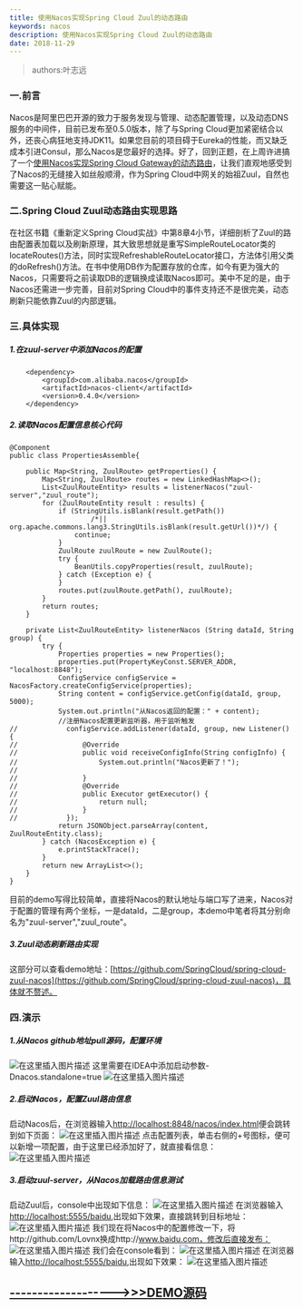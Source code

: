 ```yaml
---
title: 使用Nacos实现Spring Cloud Zuul的动态路由
keywords: nacos
description: 使用Nacos实现Spring Cloud Zuul的动态路由
date: 2018-11-29
---
```


>authors:叶志远

### 一.前言
Nacos是阿里巴巴开源的致力于服务发现与管理、动态配置管理，以及动态DNS服务的中间件，目前已发布至0.5.0版本，除了与Spring Cloud更加紧密结合以外，还丧心病狂地支持JDK11。如果您目前的项目碍于Eureka的性能，而又缺乏成本引进Consul，那么Nacos是您最好的选择。好了，回到正题，在上周许进搞了一个[使用Nacos实现Spring Cloud Gateway的动态路由](http://xujin.org/sc/gw/gw10/)，让我们直观地感受到了Nacos的无缝接入如丝般顺滑，作为Spring Cloud中网关的始祖Zuul，自然也需要这一贴心赋能。

### 二.Spring Cloud Zuul动态路由实现思路
在社区书籍《重新定义Spring Cloud实战》中第8章4小节，详细剖析了Zuul的路由配置表加载以及刷新原理，其大致思想就是重写SimpleRouteLocator类的locateRoutes()方法，同时实现RefreshableRouteLocator接口，方法体引用父类的doRefresh()方法。在书中使用DB作为配置存放的仓库，如今有更为强大的Nacos，只需要将之前读取DB的逻辑换成读取Nacos即可。美中不足的是，由于Nacos还需进一步完善，目前对Spring Cloud中的事件支持还不是很完美，动态刷新只能依靠Zuul的内部逻辑。

### 三.具体实现
##### 1.在zuul-server中添加Nacos的配置

		<dependency>
			<groupId>com.alibaba.nacos</groupId>
			<artifactId>nacos-client</artifactId>
			<version>0.4.0</version>
		</dependency>
##### 2.读取Nacos配置信息核心代码

    @Component
    public class PropertiesAssemble{

    	public Map<String, ZuulRoute> getProperties() {
    		Map<String, ZuulRoute> routes = new LinkedHashMap<>();
    		List<ZuulRouteEntity> results = listenerNacos("zuul-server","zuul_route");
    		for (ZuulRouteEntity result : results) {
    			if (StringUtils.isBlank(result.getPath())
    					/*|| org.apache.commons.lang3.StringUtils.isBlank(result.getUrl())*/) {
    				continue;
    			}
    			ZuulRoute zuulRoute = new ZuulRoute();
    			try {
    				BeanUtils.copyProperties(result, zuulRoute);
    			} catch (Exception e) {
    			}
    			routes.put(zuulRoute.getPath(), zuulRoute);
    		}
    		return routes;
    	}

    	private List<ZuulRouteEntity> listenerNacos (String dataId, String group) {
    		try {
    			Properties properties = new Properties();
    			properties.put(PropertyKeyConst.SERVER_ADDR, "localhost:8848");
    			ConfigService configService = NacosFactory.createConfigService(properties);
    			String content = configService.getConfig(dataId, group, 5000);
    			System.out.println("从Nacos返回的配置：" + content);
    			//注册Nacos配置更新监听器，用于监听触发
    //            configService.addListener(dataId, group, new Listener()  {
    //                @Override
    //                public void receiveConfigInfo(String configInfo) {
    //                    System.out.println("Nacos更新了！");
    //
    //                }
    //                @Override
    //                public Executor getExecutor() {
    //                    return null;
    //                }
    //            });
    			return JSONObject.parseArray(content, ZuulRouteEntity.class);
    		} catch (NacosException e) {
    			e.printStackTrace();
    		}
    		return new ArrayList<>();
    	}
    }
目前的demo写得比较简单，直接将Nacos的默认地址与端口写了进来，Nacos对于配置的管理有两个坐标，一是dataId，二是group，本demo中笔者将其分别命名为"zuul-server","zuul_route"。
##### 3.Zuul动态刷新路由实现
这部分可以查看demo地址：[https://github.com/SpringCloud/spring-cloud-zuul-nacos](https://github.com/SpringCloud/spring-cloud-zuul-nacos)，具体就不赘述。

### 四.演示
##### 1.从Nacos github地址pull源码，配置环境
![在这里插入图片描述](https://img-blog.csdnimg.cn/20181129002717633.png?x-oss-process=image/watermark,type_ZmFuZ3poZW5naGVpdGk,shadow_10,text_aHR0cHM6Ly9ibG9nLmNzZG4ubmV0L3JpY2tpeWVhdA==,size_16,color_FFFFFF,t_70)
这里需要在IDEA中添加启动参数-Dnacos.standalone=true
![在这里插入图片描述](https://img-blog.csdnimg.cn/20181129002856286.png?x-oss-process=image/watermark,type_ZmFuZ3poZW5naGVpdGk,shadow_10,text_aHR0cHM6Ly9ibG9nLmNzZG4ubmV0L3JpY2tpeWVhdA==,size_16,color_FFFFFF,t_70)

##### 2.启动Nacos，配置Zuul路由信息
启动Nacos后，在浏览器输入[http://localhost:8848/nacos/index.html](http://localhost:8848/nacos/index.html)便会跳转到如下页面：
![在这里插入图片描述](https://img-blog.csdnimg.cn/2018112900323177.png?x-oss-process=image/watermark,type_ZmFuZ3poZW5naGVpdGk,shadow_10,text_aHR0cHM6Ly9ibG9nLmNzZG4ubmV0L3JpY2tpeWVhdA==,size_16,color_FFFFFF,t_70)
点击配置列表，单击右侧的+号图标，便可以新增一项配置，由于这里已经添加好了，就直接看信息：
![在这里插入图片描述](https://img-blog.csdnimg.cn/20181129003545464.png?x-oss-process=image/watermark,type_ZmFuZ3poZW5naGVpdGk,shadow_10,text_aHR0cHM6Ly9ibG9nLmNzZG4ubmV0L3JpY2tpeWVhdA==,size_16,color_FFFFFF,t_70)
##### 3.启动zuul-server，从Nacos加载路由信息测试
启动Zuul后，console中出现如下信息：
![在这里插入图片描述](https://img-blog.csdnimg.cn/20181129003851880.png?x-oss-process=image/watermark,type_ZmFuZ3poZW5naGVpdGk,shadow_10,text_aHR0cHM6Ly9ibG9nLmNzZG4ubmV0L3JpY2tpeWVhdA==,size_16,color_FFFFFF,t_70)
在浏览器输入[http://localhost:5555/baidu](http://localhost:5555/baidu),出现如下效果，直接跳转到目标地址：
![在这里插入图片描述](https://img-blog.csdnimg.cn/2018112900414387.png?x-oss-process=image/watermark,type_ZmFuZ3poZW5naGVpdGk,shadow_10,text_aHR0cHM6Ly9ibG9nLmNzZG4ubmV0L3JpY2tpeWVhdA==,size_16,color_FFFFFF,t_70)
我们现在将Nacos中的配置修改一下，将http://github.com/Lovnx换成http://www.baidu.com，修改后直接发布：
![在这里插入图片描述](https://img-blog.csdnimg.cn/20181129004408166.png?x-oss-process=image/watermark,type_ZmFuZ3poZW5naGVpdGk,shadow_10,text_aHR0cHM6Ly9ibG9nLmNzZG4ubmV0L3JpY2tpeWVhdA==,size_16,color_FFFFFF,t_70)
我们会在console看到：
![在这里插入图片描述](https://img-blog.csdnimg.cn/20181129004524375.png?x-oss-process=image/watermark,type_ZmFuZ3poZW5naGVpdGk,shadow_10,text_aHR0cHM6Ly9ibG9nLmNzZG4ubmV0L3JpY2tpeWVhdA==,size_16,color_FFFFFF,t_70)
在浏览器输入[http://localhost:5555/baidu](http://localhost:5555/baidu),出现如下效果：
![在这里插入图片描述](https://img-blog.csdnimg.cn/20181129004810756.png?x-oss-process=image/watermark,type_ZmFuZ3poZW5naGVpdGk,shadow_10,text_aHR0cHM6Ly9ibG9nLmNzZG4ubmV0L3JpY2tpeWVhdA==,size_16,color_FFFFFF,t_70)

## [------------------->>>DEMO源码](https://github.com/SpringCloud/spring-cloud-zuul-nacos)


